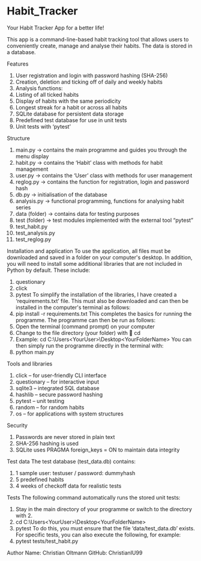 # Habit_Tracker
Your Habit Tracker App for a better life!

This app is a command-line-based habit tracking tool that allows users to conveniently create, manage and analyse their habits. The data is stored in a database.

Features
1.	User registration and login with password hashing (SHA-256)
2.	Creation, deletion and ticking off of daily and weekly habits
3.	Analysis functions:
4.	Listing of all ticked habits
5.	Display of habits with the same periodicity
6.	Longest streak for a habit or across all habits
7.	SQLite database for persistent data storage
8.	Predefined test database for use in unit tests
9.	Unit tests with ‘pytest’

Structure
1.	main.py → contains the main programme and guides you through the menu display 
2.	habit.py → contains the ‘Habit’ class with methods for habit management
3.	user.py → contains the ‘User’ class with methods for user management
4.	reglog.py → contains the function for registration, login and password hash
5.	db.py → initialisation of the database 
6.	analysis.py → functional programming, functions for analysing habit series 
7.	data (folder) → contains data for testing purposes 
8.	test (folder) → test modules implemented with the external tool “pytest” 
1.	test_habit.py
2.	test_analysis.py
3.	test_reglog.py






Installation and application
To use the application, all files must be downloaded and saved in a folder on your computer's desktop. In addition, you will need to install some additional libraries that are not included in Python by default. These include:
1.	questionary
2.	click
3.	pytest
To simplify the installation of the libraries, I have created a ‘requirements.txt’ file. This must also be downloaded and can then be installed in the computer's terminal as follows:
1.	pip install -r requirements.txt
This completes the basics for running the programme. The programme can then be run as follows:
1.	Open the terminal (command prompt) on your computer
2.	Change to the file directory (your folder) with  cd <your folder path>
3.	Example: cd C:\Users\<YourUser>\Desktop\<YourFolderName>
You can then simply run the programme directly in the terminal with:
1.	python main.py

Tools and libraries
1.	click – for user-friendly CLI interface
2.	questionary – for interactive input
3.	sqlite3 – integrated SQL database
4.	hashlib – secure password hashing
5.	pytest – unit testing
6.	random – for random habits
7.	os – for applications with system structures

Security
1.	Passwords are never stored in plain text
2.	SHA-256 hashing is used
3.	SQLite uses PRAGMA foreign_keys = ON to maintain data integrity



Test data
The test database (test_data.db) contains:
1.	1 sample user: testuser / password: dummyhash
2.	5 predefined habits
3.	4 weeks of checkoff data for realistic tests

Tests
The following command automatically runs the stored unit tests:
1.	Stay in the main directory of your programme or switch to the directory with 2.
2.	cd C:\Users\<YourUser>\Desktop\<YourFolderName>
3.	pytest
To do this, you must ensure that the file ‘data/test_data.db’ exists. 
For specific tests, you can also execute the following, for example:
1.	pytest tests/test_habit.py

Author
Name: Christian Oltmann
GitHub: ChristianIU99

